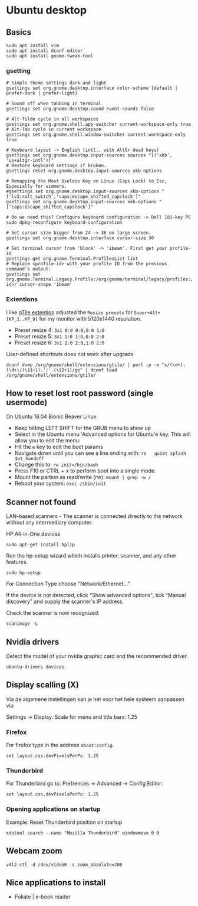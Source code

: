 # Ubuntu desktop

## Basics

    sudo apt install vim
    sudo apt install dconf-editor
    sudo apt install gnome-tweak-tool

### gsetting

    # Simple theme settings dark and light
    gsettings set org.gnome.desktop.interface color-scheme [default | prefer-dark | prefer-light]

    # Sound off when tabbing in terminal
    gsettings set org.gnome.desktop.sound event-sounds false

    # Alt-Tilde cycle in all workspaces
    gsettings set org.gnome.shell.app-switcher current-workspace-only true
    # Alt-Tab cycle in current workspace
    gsettings set org.gnome.shell.window-switcher current-workspace-only true

    # Keyboard layout -> English (intl., with AltGr dead keys)
    gsettings set org.gnome.desktop.input-sources sources "[('xkb', 'us+altgr-intl')]"
    # Restore keyboard settings if broken.
    gsettings reset org.gnome.desktop.input-sources xkb-options

    # Remapping the Most Useless Key on Linux (Caps Lock) to Esc, Especially for vimmers.
    #gsettings set org.gnome.desktop.input-sources xkb-options "['lv3:ralt_switch','caps:escape_shifted_capslock']"
    gsettings set org.gnome.desktop.input-sources xkb-options "['caps:escape_shifted_capslock']"

    # Do we need this? Configure keyboard configuration -> Dell 101-key PC
    sudo dpkg-reconfigure keyboard-configuration

    # Set cursor size bigger from 24 -> 36 on large screen.
    gsettings set org.gnome.desktop.interface cursor-size 36

    # Set terminal cursor from 'block' -> 'ibeam'. First get your profile-id
    gsettings get org.gnome.Terminal.ProfilesList list
    # Replace <profile-id> with your profile ID from the previous command's output:
    gsettings set org.gnome.Terminal.Legacy.Profile:/org/gnome/terminal/legacy/profiles:/<profile-id>/ cursor-shape 'ibeam'



### Extentions

I like [gTile extention](https://extensions.gnome.org/extension/28/gtile/) adjusted the  `Resize presets` for `Super+Alt+[KP_1..KP_9]` for my monitor with 5120x1440 resolution.

* Preset resize 4: `3x1 0:0 0:0,0:0 1:0`
* Preset resize 5: `3x1 1:0 1:0,0:0 2:0`
* Preset resize 6: `3x1 2:0 2:0,1:0 2:0`

User-defined shortcuts does not work after upgrade

    dconf dump /org/gnome/shell/extensions/gtile/ | perl -p -e "s/(\d+):(\d+)/(\$1+1).':'.(\$2+1)/ge" | dconf load /org/gnome/shell/extensions/gtile/

## How to reset lost root password (single usermode)

On Ubuntu 18.04 Bionic Beaver Linux

* Keep hitting LEFT SHIFT for the GRUB menu to show up
* Select in the Ubuntu menu 'Advanced options for Ubuntu'e key. This will allow you to edit the menu:
* Hit the `e` key to edit the boot params
* Navigate down until you can see a line ending with: `ro   quiet splash $vt_handoff`
* Change this to: `rw init=/bin/bash`
* Press F10 or CTRL + x to perform boot into a single mode.
* Mount the partion as read/write (rw): `mount | grep -w /`
* Reboot your system: `exec /sbin/init`


## Scanner not found

LAN-based scanners - The scanner is connected directly to the network without any intermediary computer.

HP All-in-One devices

    sudo apt-get install hplip

Run the hp-setup wizard which installs printer, scanner, and any other features.

    sudo hp-setup

For Connection Type choose "Network/Ethernet..."

If the device is not detected, click "Show advanced options", tick "Manual discovery" and supply the scanner's IP address.

Check the scanner is now recognized:

    scanimage -L


## Nvidia drivers

Detect the model of your nvidia graphic card and the recommended driver.

    ubuntu-drivers devices


## Display scalling (X)

Via de algemene instellingen kan je het voor het hele systeem aanpassen via:

Settings -> Display: Scale for menu and title bars: 1.25

### Firefox

For firefox type in the address `about:config`.

    set layout.css.devPixelsPerPx: 1.25

### Thunderbird

For Thunderbird go to: Prefrences -> Advanced -> Config Editor:

    set layout.css.devPixelsPerPx: 1.25

### Opening applications on startup

Example: Reset Thunderbird position on startup

    xdotool search --name "Mozilla Thunderbird" windowmove 0 0

## Webcam zoom

    v4l2-ctl -d /dev/video0 -c zoom_absolute=200


## Nice applications to install
* Foliate | e-book reader

